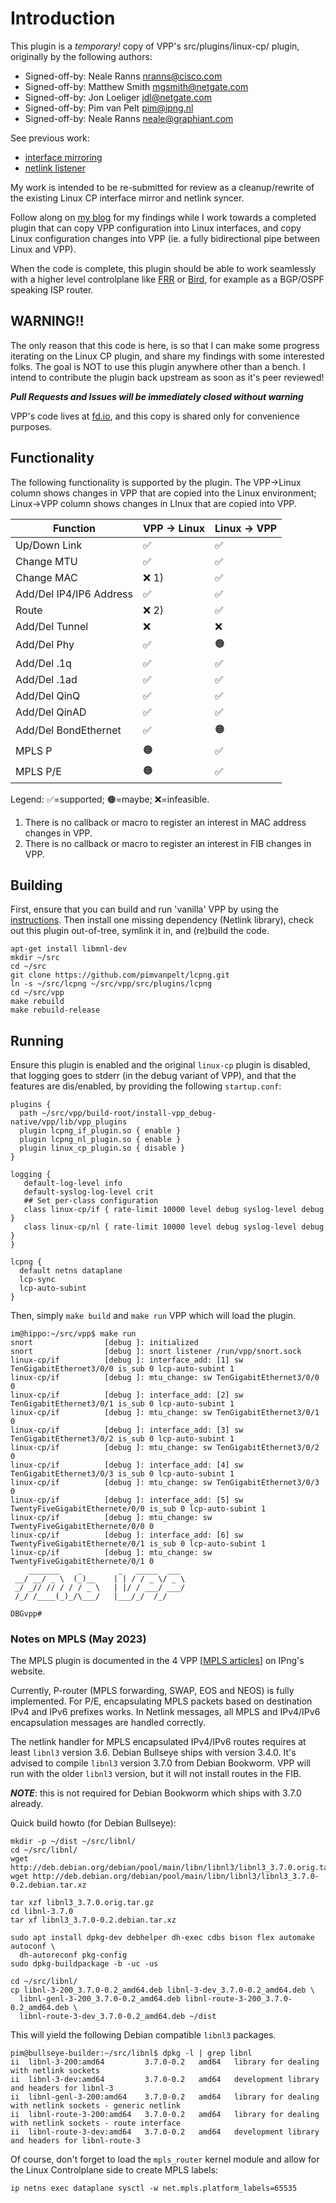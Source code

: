 # Introduction

This plugin is a *temporary!* copy of VPP's src/plugins/linux-cp/ plugin,
originally by the following authors:
*   Signed-off-by: Neale Ranns <nranns@cisco.com>
*   Signed-off-by: Matthew Smith <mgsmith@netgate.com>
*   Signed-off-by: Jon Loeliger <jdl@netgate.com>
*   Signed-off-by: Pim van Pelt <pim@ipng.nl>
*   Signed-off-by: Neale Ranns <neale@graphiant.com>

See previous work:
*   [interface mirroring](https://gerrit.fd.io/r/c/vpp/+/30759)
*   [netlink listener](https://gerrit.fd.io/r/c/vpp/+/31122)

My work is intended to be re-submitted for review as a cleanup/rewrite of the
existing Linux CP interface mirror and netlink syncer. 

Follow along on [my blog](https://ipng.ch/s/articles/) for my findings while
I work towards a completed plugin that can copy VPP configuration into Linux
interfaces, and copy Linux configuration changes into VPP (ie. a fully
bidirectional pipe between Linux and VPP).

When the code is complete, this plugin should be able to work seamlessly with
a higher level controlplane like [FRR](https://frrouting.org/) or
[Bird](https://bird.network.cz/), for example as a BGP/OSPF speaking ISP router.

## WARNING!!

The only reason that this code is here, is so that I can make some progress
iterating on the Linux CP plugin, and share my findings with some interested
folks. The goal is NOT to use this plugin anywhere other than a bench. I
intend to contribute the plugin back upstream as soon as it's peer reviewed!

***Pull Requests and Issues will be immediately closed without warning***

VPP's code lives at [fd.io](https://gerrit.fd.io/r/c/vpp), and this copy is
shared only for convenience purposes.

## Functionality

The following functionality is supported by the plugin. The VPP->Linux column
shows changes in VPP that are copied into the Linux environment; Linux->VPP
column shows changes in LInux that are copied into VPP.

| Function       | VPP -> Linux  | Linux -> VPP |
| -------------- | ------------- | -------------|
| Up/Down Link   | ✅            | ✅            |
| Change MTU     | ✅            | ✅            |
| Change MAC     | ❌ 1)         | ✅            |
| Add/Del IP4/IP6 Address  | ✅  | ✅            | 
| Route          | ❌ 2)         | ✅            |
| Add/Del Tunnel | ❌            | ❌            |
| Add/Del Phy    | ✅            | 🟠            |
| Add/Del .1q    | ✅            | ✅            |
| Add/Del .1ad   | ✅            | ✅            |
| Add/Del QinQ   | ✅            | ✅            |
| Add/Del QinAD  | ✅            | ✅            |
| Add/Del BondEthernet  | ✅     | 🟠            |
| MPLS P         | 🟠            | ✅            |
| MPLS P/E       | 🟠            | ✅            |

Legend: ✅=supported; 🟠=maybe; ❌=infeasible.

1) There is no callback or macro to register an interest in MAC address changes in VPP.
2) There is no callback or macro to register an interest in FIB changes in VPP.

## Building

First, ensure that you can build and run 'vanilla' VPP by using the
[instructions](https://wiki.fd.io/view/VPP/Pulling,_Building,_Running,_Hacking_and_Pushing_VPP_Code).
Then install one missing dependency (Netlink library), check out this plugin out-of-tree,
symlink it in, and (re)build the code.

```
apt-get install libmnl-dev
mkdir ~/src
cd ~/src
git clone https://github.com/pimvanpelt/lcpng.git
ln -s ~/src/lcpng ~/src/vpp/src/plugins/lcpng
cd ~/src/vpp
make rebuild
make rebuild-release
```

## Running

Ensure this plugin is enabled and the original `linux-cp` plugin is disabled,
that logging goes to stderr (in the debug variant of VPP), and that the features
are dis/enabled, by providing the following `startup.conf`:
```
plugins {
  path ~/src/vpp/build-root/install-vpp_debug-native/vpp/lib/vpp_plugins
  plugin lcpng_if_plugin.so { enable }
  plugin lcpng_nl_plugin.so { enable }
  plugin linux_cp_plugin.so { disable }
}

logging {
   default-log-level info
   default-syslog-log-level crit
   ## Set per-class configuration
   class linux-cp/if { rate-limit 10000 level debug syslog-level debug }
   class linux-cp/nl { rate-limit 10000 level debug syslog-level debug }
}

lcpng {
  default netns dataplane
  lcp-sync
  lcp-auto-subint
}
```

Then, simply `make build` and `make run` VPP which will load the plugin.
```
im@hippo:~/src/vpp$ make run
snort                [debug ]: initialized
snort                [debug ]: snort listener /run/vpp/snort.sock
linux-cp/if          [debug ]: interface_add: [1] sw TenGigabitEthernet3/0/0 is_sub 0 lcp-auto-subint 1
linux-cp/if          [debug ]: mtu_change: sw TenGigabitEthernet3/0/0 0
linux-cp/if          [debug ]: interface_add: [2] sw TenGigabitEthernet3/0/1 is_sub 0 lcp-auto-subint 1
linux-cp/if          [debug ]: mtu_change: sw TenGigabitEthernet3/0/1 0
linux-cp/if          [debug ]: interface_add: [3] sw TenGigabitEthernet3/0/2 is_sub 0 lcp-auto-subint 1
linux-cp/if          [debug ]: mtu_change: sw TenGigabitEthernet3/0/2 0
linux-cp/if          [debug ]: interface_add: [4] sw TenGigabitEthernet3/0/3 is_sub 0 lcp-auto-subint 1
linux-cp/if          [debug ]: mtu_change: sw TenGigabitEthernet3/0/3 0
linux-cp/if          [debug ]: interface_add: [5] sw TwentyFiveGigabitEthernete/0/0 is_sub 0 lcp-auto-subint 1
linux-cp/if          [debug ]: mtu_change: sw TwentyFiveGigabitEthernete/0/0 0
linux-cp/if          [debug ]: interface_add: [6] sw TwentyFiveGigabitEthernete/0/1 is_sub 0 lcp-auto-subint 1
linux-cp/if          [debug ]: mtu_change: sw TwentyFiveGigabitEthernete/0/1 0
    _______    _        _   _____  ___ 
 __/ __/ _ \  (_)__    | | / / _ \/ _ \
 _/ _// // / / / _ \   | |/ / ___/ ___/
 /_/ /____(_)_/\___/   |___/_/  /_/    

DBGvpp# 
```

### Notes on MPLS (May 2023)

The MPLS plugin is documented in the 4 VPP [[MPLS articles](https://ipng.ch/s/articles/)] on IPng's website.

Currently, P-router (MPLS forwarding, SWAP, EOS and NEOS) is fully implemented. For P/E, encapsulating MPLS
packets based on destination IPv4 and IPv6 prefixes works. In Netlink messages, all MPLS and IPv4/IPv6 encapsulation
messages are handled correctly.

The netlink handler for MPLS encapsulated IPv4/IPv6 routes requires at least `libnl3` version 3.6. Debian Bullseye
ships with version 3.4.0. It's advised to compile `libnl3` version 3.7.0 from Debian Bookworm. VPP will run with
the older `libnl3` version, but it will not install routes in the FIB.

***NOTE***: this is not required for Debian Bookworm which ships with 3.7.0 already.

Quick build howto (for Debian Bullseye):
```
mkdir -p ~/dist ~/src/libnl/
cd ~/src/libnl/
wget http://deb.debian.org/debian/pool/main/libn/libnl3/libnl3_3.7.0.orig.tar.gz
wget http://deb.debian.org/debian/pool/main/libn/libnl3/libnl3_3.7.0-0.2.debian.tar.xz

tar xzf libnl3_3.7.0.orig.tar.gz
cd libnl-3.7.0
tar xf libnl3_3.7.0-0.2.debian.tar.xz

sudo apt install dpkg-dev debhelper dh-exec cdbs bison flex automake autoconf \
  dh-autoreconf pkg-config
sudo dpkg-buildpackage -b -uc -us

cd ~/src/libnl/
cp libnl-3-200_3.7.0-0.2_amd64.deb libnl-3-dev_3.7.0-0.2_amd64.deb \
  libnl-genl-3-200_3.7.0-0.2_amd64.deb libnl-route-3-200_3.7.0-0.2_amd64.deb \
  libnl-route-3-dev_3.7.0-0.2_amd64.deb ~/dist
```

This will yield the following Debian compatible `libnl3` packages. 

```
pim@bullseye-builder:~/src/libnl$ dpkg -l | grep libnl
ii  libnl-3-200:amd64         3.7.0-0.2   amd64   library for dealing with netlink sockets
ii  libnl-3-dev:amd64         3.7.0-0.2   amd64   development library and headers for libnl-3
ii  libnl-genl-3-200:amd64    3.7.0-0.2   amd64   library for dealing with netlink sockets - generic netlink
ii  libnl-route-3-200:amd64   3.7.0-0.2   amd64   library for dealing with netlink sockets - route interface
ii  libnl-route-3-dev:amd64   3.7.0-0.2   amd64   development library and headers for libnl-route-3
```

Of course, don't forget to load the `mpls_router` kernel module and allow for the Linux Controlplane side
to create MPLS labels:
```
ip netns exec dataplane sysctl -w net.mpls.platform_labels=65535
```
